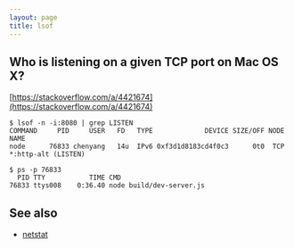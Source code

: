 ```yaml
---
layout: page
title: lsof
---
```


## Who is listening on a given TCP port on Mac OS X?

[https://stackoverflow.com/a/4421674](https://stackoverflow.com/a/4421674)

```
$ lsof -n -i:8080 | grep LISTEN
COMMAND     PID     USER   FD   TYPE             DEVICE SIZE/OFF NODE NAME
node      76833 chenyang   14u  IPv6 0xf3d1d8183cd4f0c3      0t0  TCP *:http-alt (LISTEN)
```

```
$ ps -p 76833
  PID TTY           TIME CMD
76833 ttys008    0:36.40 node build/dev-server.js
```

## See also

- [netstat](/netstat.html)